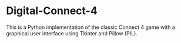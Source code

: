 # Digital-Connect-4
This is a Python implementation of the classic Connect 4 game with a graphical user interface using Tkinter and Pillow (PIL).

